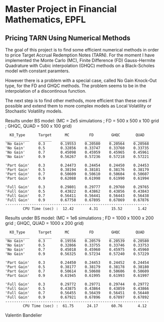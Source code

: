# Master Project in Financial Mathematics, EPFL
## Pricing TARN Using Numerical Methods
The goal of this project is to find some efficient numerical methods in order to price Target Accrual Redemption Notes (TARN).
For the moment I have implemented the Monte Carlo (MC), Finite Difference (FD) Gauss-Hermite Quadrature with Cubic interpolation (GHQC) methods on a Black-Scholes model with constant paramters.

However there is a problem with a special case, called No Gain Knock-Out type, for the FD and GHQC methods. The problem seems to be in the interpolation of a discontinous function.

The next step is to find other methods, more efficient than these ones if possible and extend them to more complex models as Local Volatility or Stochastic Volatility models.

Results under BS model: (MC = 2e5 simulations ; FD = 500 x 500 x 100 grid ; GHQC, QUAD = 500 x 100 grid)

      KO_Type      Target      MC         FD        GHQC       QUAD  
    ___________    ______    _______    _______    _______    _______
    'No Gain'      0.3       0.19553    0.20580    0.20564    0.20568
    'No Gain'      0.5       0.32856    0.33747    0.33760    0.33735
    'No Gain'      0.7       0.45098    0.45959    0.45965    0.45961
    'No Gain'      0.9       0.56267    0.57236    0.57218    0.57221
    
    'Part Gain'    0.3       0.24473    0.24454    0.24450    0.24453
    'Part Gain'    0.5       0.38194    0.38181    0.38176    0.38179
    'Part Gain'    0.7       0.50609    0.50610    0.50604    0.50607
    'Part Gain'    0.9       0.62088    0.61998    0.61990    0.61994
    
    'Full Gain'    0.3       0.29801    0.29777    0.29760    0.29765
    'Full Gain'    0.5       0.43822    0.43862    0.43856    0.43843
    'Full Gain'    0.7       0.56411    0.56441    0.56443    0.56438
    'Full Gain'    0.9       0.67758    0.67895    0.67869    0.67876
    -----------------------------------------------------------------
            CPU Time (sec) :  12.42       4.31      15.52       1.42    
          
Results under BS model: (MC = 1e6 simulations ; FD = 1000 x 1000 x 200 grid ; GHQC, QUAD = 1000 x 200 grid)

      KO_Type      Target      MC         FD        GHQC       QUAD  
    ___________    ______    _______    _______    _______    _______
    'No Gain'      0.3       0.19556    0.20579    0.20539    0.20580
    'No Gain'      0.5       0.32866    0.33755    0.33746    0.33753
    'No Gain'      0.7       0.45018    0.45960    0.45975    0.45960
    'No Gain'      0.9       0.56325    0.57234    0.57240    0.57229
    
    'Part Gain'    0.3       0.24450    0.24453    0.24452    0.24454
    'Part Gain'    0.5       0.38177    0.38179    0.38178    0.38180
    'Part Gain'    0.7       0.50614    0.50608    0.50606    0.50609
    'Part Gain'    0.9       0.61945    0.61995    0.61993    0.61997
    
    'Full Gain'    0.3       0.29772    0.29771    0.29744    0.29772
    'Full Gain'    0.5       0.43875    0.43864    0.43859    0.43866
    'Full Gain'    0.7       0.56455    0.56439    0.56451    0.56440
    'Full Gain'    0.9       0.67921    0.67896    0.67897    0.67892
    -----------------------------------------------------------------
            CPU Time (sec) :  61.75      24.17      60.76       4.12 

Valentin Bandelier
